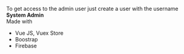 To get access to the admin user just create a user with the username <b> System Admin </b> <br>
Made with 
<ul>
  <li>Vue JS, Vuex Store </li>
  <li>Boostrap </li>
  <li>Firebase</li>
 </ul>
